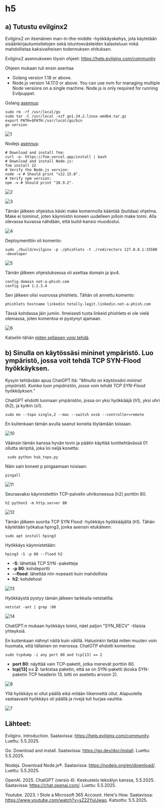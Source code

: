 # h5 

## a) Tutustu evilginx2

Evilginx2 on itsenäinen man-in-the-middle -hyökkäyskehys, jota käytetään sisäänkirjautumistietojen sekä istuntoevästeiden kalasteluun mikä mahdollistaa kaksivaiheisen todennuksen ohituksen.

Evilginx2 asennukseen löysin ohjeet: https://help.evilginx.com/community

Ohjeen mukaan tuli ensin asentaa 
- Golang version 1.18 or above.
- Node.js version 14.17.0 or above. You can use nvm for managing multiple Node versions on a single machine. Node.js is only required for running Evilpuppet.

Golang [asennus](https://go.dev/doc/install	):

    sudo rm -rf /usr/local/go 
    sudo tar -C /usr/local -xzf go1.24.2.linux-amd64.tar.gz
    export PATH=$PATH:/usr/local/go/bin
    go version

![1](https://github.com/user-attachments/assets/4f41cffa-48ca-49d4-8570-a72fc97c00e4)

Nodejs [asennus](https://nodejs.org/en/download/):

    # Download and install fnm:
    curl -o- https://fnm.vercel.app/install | bash
    # Download and install Node.js:
    fnm install 22
    # Verify the Node.js version:
    node -v # Should print "v22.15.0".
    # Verify npm version:
    npm -v # Should print "10.9.2".

![2](https://github.com/user-attachments/assets/714f629b-2d83-4914-9a6a-7f75c0bb6031)

![3](https://github.com/user-attachments/assets/235cf3cc-28ef-484d-a01f-c46c5d230abe)

Tämän jälkeen ohjeistus käski make komennolla kääntää (buildaa) ohjelma. Make ei toiminut, joten käynnistin koneen uudelleen jolloin make toimi. Alla olevassa kuvassa nähdään, että build-kansio muodostui.

![4](https://github.com/user-attachments/assets/b73d2100-e7fe-4a82-90db-b5f6e22b3079)

Deploymenttiin oli komento:

    sudo ./build/evilginx -p ./phishlets -t ./redirectors 127.0.0.1:33500 -developer
    
![5](https://github.com/user-attachments/assets/f642caae-6c4c-4142-9c49-a4fdd0e04231)

Tämän jälkeen ohjeistuksessa oli asettaa domain ja ipv4.

    config domain not-a-phish.com
    config ipv4 1.2.3.4

Sen jälkeen olisi vuorossa phishlets. Tähän oli annettu komento:

    phishlets hostname linkedin totally.legit.linkedin.not-a-phish.com

Tässä kohdassa jäin jumiin. Ilmeisesti tuota linkeid phishlets ei ole vielä olemassa, joten komentoa ei pystynyt ajamaan. 

![6](https://github.com/user-attachments/assets/859d4d95-d9cf-4eb6-b8c0-18aac6623b35)

Katselin tähän [miten sellaisen voisi tehdä](https://www.youtube.com/watch?v=sZ22YulJwao).


## b) Sinulla on käytössäsi mininet ympäristö. Luo ympäristö, jossa voit tehdä TCP SYN-Flood hyökkäyksen.

Kysyin tehtävään apua ChatGPT:ltä:  "*Minulla on käytössäni mininet ympäristö. Kuinka luon ympäristön, jossa voin tehdä TCP SYN-Flood hyökkäyksen.*"

ChatGPT ehdotti luomaan ympäristön, jossa on yksi hyökkääjä (h1), yksi uhri (h2), ja kytkin (s1).

    sudo mn --topo single,2 --mac --switch ovsk --controller=remote

En kuitenkaan tämän avulla saanut koneita löytämään toisiaan. 

![10](https://github.com/user-attachments/assets/03da8873-51f5-4810-9530-ba14c18e6b5a)

Väänsin tämän kanssa hyvän tovin ja päätin käyttää tuntitehtävässä 01 ollutta skriptiä, joka loi neljä konetta:

     sudo python hub_topo.py

Näin sain koneet p pingaamaan toisiaan:

    pingall

![11](https://github.com/user-attachments/assets/c8b01382-10b4-42eb-aef9-b9be6dd7a9df)

Seuraavaksi käynnistettiin TCP-palvelin uhrikoneessa (h2) porttiin 80.

    h2 python3 -m http.server 80

![12](https://github.com/user-attachments/assets/d9d98ac2-d151-4990-8b7c-c578f48a4c69)

Tämän jälkeen suorita TCP SYN Flood -hyökkäys hyökkääjältä (h1). Tähän käytetään työkalua hping3, jonka asensin etukäteen:

    sudo apt install hping3

Hyökkäys käynnistetään:

    hping3 -S -p 80 --flood h2

- **-S**: lähettää TCP SYN -paketteja
- **-p 80**: kohdeportti
- **--flood**: lähettää niin nopeasti kuin mahdollista
- **h2**: kohdehost

![13](https://github.com/user-attachments/assets/2c2ec8e5-7d0f-4ee0-bc8e-45f9e3093cf3)

Hyökkäystä pystyy tämän jälkeen tarkkaila netstatilla:

    netstat -ant | grep :80

![14](https://github.com/user-attachments/assets/914d0d14-8593-4cff-9861-5730f738723c)

ChatGPT:n mukaan hyökkäys toimii, näet paljon "SYN_RECV" -tilaisia yhteyksiä.

En kuitenkaan nähnyt näitä kuin välillä. Halusinkin tietää miten muuten voin huomata, että tällainen on menossa. ChatGTP ehdotti komentoa:

    sudo tcpdump -i any port 80 and tcp[13] == 2

- **port 80**: näyttää vain TCP-paketit, jotka menevät porttiin 80.
- **tcp[13] == 2**: tarkistaa paketin, että se on SYN-paketti (koska SYN-paketin TCP headerin 13. bitti on asetettu arvoon 2). 

![8](https://github.com/user-attachments/assets/aec8e32b-b071-4986-b94f-b320c9ee5708)

Yllä hyökkäys ei ollut päällä eikä mitään liikennettä ollut. Alapuolella vastaavasti hyökkäys oli päällä ja rivejä tuli hurjaa vauhtia.

![7](https://github.com/user-attachments/assets/7f9d6cb5-1ae4-4242-a131-6314cb76de41)

## Lähteet:

Evilginx. Introduction. Saatavissa: https://help.evilginx.com/community. Luettu: 5.5.2025.

Go. Download and install. Saatavissa: https://go.dev/doc/install. Luettu: 5.5.2025.

Nodejs. Download Node.js®. Saatavissa: https://nodejs.org/en/download/. Luettu: 5.5.2025.

OpenAI. 2025. ChatGPT (versio 4). Keskustelu tekoälyn kanssa, 5.5.2025. Saatavissa: https://chat.openai.com/. Luettu: 5.5.2025.

Youtube. 2023. I Stole a Microsoft 365 Account. Here's How. Saatavissa: https://www.youtube.com/watch?v=sZ22YulJwao. Katsottu: 5.5.2025.
